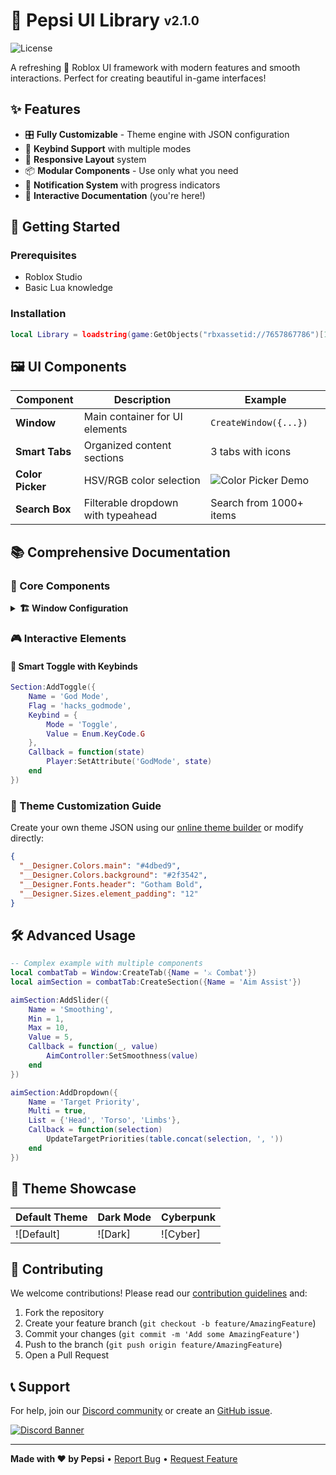# 🥤 Pepsi UI Library <sub><sup>v2.1.0</sup></sub>

![License](https://img.shields.io/badge/License-MIT-blue.svg)

A refreshing 🧊 Roblox UI framework with modern features and smooth interactions. Perfect for creating beautiful in-game interfaces!

## ✨ Features

- 🎛️ **Fully Customizable** - Theme engine with JSON configuration
- 🔑 **Keybind Support** with multiple modes
- 📱 **Responsive Layout** system
- 📦 **Modular Components** - Use only what you need
- 🔔 **Notification System** with progress indicators
- 📝 **Interactive Documentation** (you're here!)

## 🚀 Getting Started

### Prerequisites
- Roblox Studio
- Basic Lua knowledge

### Installation
```lua
local Library = loadstring(game:GetObjects("rbxassetid://7657867786")[1].Source)("Pepsi's UI Library")
```

## 🖼️ UI Components

| Component      | Description                          | Example                      |
|----------------|--------------------------------------|------------------------------|
| **Window**     | Main container for UI elements       | `CreateWindow({...})`        |
| **Smart Tabs** | Organized content sections           | 3 tabs with icons            |
| **Color Picker** | HSV/RGB color selection             | ![Color Picker Demo]         |
| **Search Box** | Filterable dropdown with typeahead   | Search from 1000+ items      |

[Color Picker Demo]: https://via.placeholder.com/200x100.png?text=Color+Picker+Preview

## 📚 Comprehensive Documentation

### 🔧 Core Components

<details>
<summary><strong>🏗️ Window Configuration</strong></summary>

```lua
local Window = Library:CreateWindow({
    Name = 'Dashboard',
    Themeable = {
        Info = 'Customize me!',
        Credit = true -- Show library credits
    },
    DefaultTheme = [[
    {
        "__Designer.Colors.main": "#4dbed9",
        "__Designer.Colors.accent": "#ff4757"
    }
    ]]
})
```
</details>

### 🎮 Interactive Elements

#### 🔘 Smart Toggle with Keybinds
```lua
Section:AddToggle({
    Name = 'God Mode',
    Flag = 'hacks_godmode',
    Keybind = {
        Mode = 'Toggle',
        Value = Enum.KeyCode.G
    },
    Callback = function(state)
        Player:SetAttribute('GodMode', state)
    end
})
```

### 🎨 Theme Customization Guide
Create your own theme JSON using our [online theme builder](https://pepsi-theme-builder.com) or modify directly:

```json
{
  "__Designer.Colors.main": "#4dbed9",
  "__Designer.Colors.background": "#2f3542",
  "__Designer.Fonts.header": "Gotham Bold",
  "__Designer.Sizes.element_padding": "12"
}
```

## 🛠️ Advanced Usage

```lua
-- Complex example with multiple components
local combatTab = Window:CreateTab({Name = '⚔️ Combat'})
local aimSection = combatTab:CreateSection({Name = 'Aim Assist'})

aimSection:AddSlider({
    Name = 'Smoothing',
    Min = 1,
    Max = 10,
    Value = 5,
    Callback = function(_, value)
        AimController:SetSmoothness(value)
    end
})

aimSection:AddDropdown({
    Name = 'Target Priority',
    Multi = true,
    List = {'Head', 'Torso', 'Limbs'},
    Callback = function(selection)
        UpdateTargetPriorities(table.concat(selection, ', '))
    end
})
```

## 🌈 Theme Showcase

| Default Theme | Dark Mode | Cyberpunk |
|---------------|-----------|-----------|
| ![Default]    | ![Dark]   | ![Cyber]  |

## 🤝 Contributing

We welcome contributions! Please read our [contribution guidelines](CONTRIBUTING.md) and:
1. Fork the repository
2. Create your feature branch (`git checkout -b feature/AmazingFeature`)
3. Commit your changes (`git commit -m 'Add some AmazingFeature'`)
4. Push to the branch (`git push origin feature/AmazingFeature`)
5. Open a Pull Request

## 📞 Support

For help, join our [Discord community](https://discord.gg/VzYTJ7Y) or create an [GitHub issue](https://github.com/username/repo/issues).

[![Discord Banner](https://discordapp.com/api/guilds/1234567890/widget.png?style=banner2)](https://discord.gg/VzYTJ7Y)

---

**Made with ❤️ by Pepsi** • [Report Bug](https://github.com/username/repo/issues) • [Request Feature](https://github.com/username/repo/issues)
